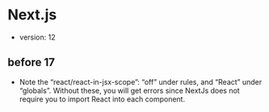 # Next.js

- version: 12


## before 17

- Note the “react/react-in-jsx-scope”: “off” under rules, and “React” under “globals”. Without these, you will get errors since NextJs does not require you to import React into each component.
